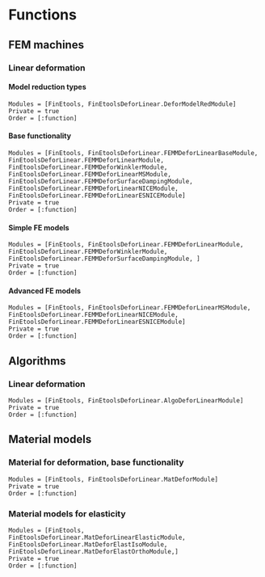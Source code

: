 # Functions

## FEM machines

### Linear deformation

#### Model reduction types

```@autodocs
Modules = [FinEtools, FinEtoolsDeforLinear.DeforModelRedModule]
Private = true
Order = [:function]
```

#### Base functionality

```@autodocs
Modules = [FinEtools, FinEtoolsDeforLinear.FEMMDeforLinearBaseModule, FinEtoolsDeforLinear.FEMMDeforLinearModule, FinEtoolsDeforLinear.FEMMDeforWinklerModule, FinEtoolsDeforLinear.FEMMDeforLinearMSModule, FinEtoolsDeforLinear.FEMMDeforSurfaceDampingModule, FinEtoolsDeforLinear.FEMMDeforLinearNICEModule, FinEtoolsDeforLinear.FEMMDeforLinearESNICEModule]
Private = true
Order = [:function]
```

#### Simple FE models

```@autodocs
Modules = [FinEtools, FinEtoolsDeforLinear.FEMMDeforLinearModule, FinEtoolsDeforLinear.FEMMDeforWinklerModule,  FinEtoolsDeforLinear.FEMMDeforSurfaceDampingModule, ]
Private = true
Order = [:function]
```

#### Advanced FE models

```@autodocs
Modules = [FinEtools, FinEtoolsDeforLinear.FEMMDeforLinearMSModule, FinEtoolsDeforLinear.FEMMDeforLinearNICEModule, FinEtoolsDeforLinear.FEMMDeforLinearESNICEModule]
Private = true
Order = [:function]
```

## Algorithms

### Linear deformation

```@autodocs
Modules = [FinEtools, FinEtoolsDeforLinear.AlgoDeforLinearModule]
Private = true
Order = [:function]
```

## Material models

### Material for deformation, base functionality

```@autodocs
Modules = [FinEtools, FinEtoolsDeforLinear.MatDeforModule]
Private = true
Order = [:function]
```

### Material models for elasticity

```@autodocs
Modules = [FinEtools, FinEtoolsDeforLinear.MatDeforLinearElasticModule, FinEtoolsDeforLinear.MatDeforElastIsoModule, FinEtoolsDeforLinear.MatDeforElastOrthoModule,]
Private = true
Order = [:function]
```
